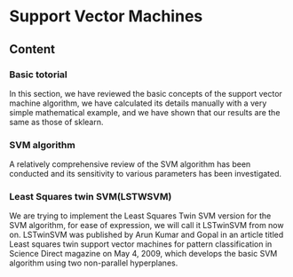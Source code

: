 # Support Vector Machines
<h2>Content</h2>

  <h3><b>Basic totorial</b></h3>In this section, we have reviewed the basic concepts of the support vector machine algorithm, we have calculated its details manually with a very simple mathematical example, and we have shown that our results are the same as those of sklearn.
 <h3><b>SVM algorithm</b></h3>A relatively comprehensive review of the SVM algorithm has been conducted and its sensitivity to various parameters has been investigated.
  <h3><b>Least Squares twin SVM(LSTWSVM)</b></h3>
  We are trying to implement the Least Squares Twin SVM version for the SVM algorithm, for ease of expression, we will call it LSTwinSVM from now on. LSTwinSVM was published by Arun Kumar and Gopal in an article titled Least squares twin support vector machines for pattern classification in Science Direct magazine on May 4, 2009, which develops the basic SVM algorithm using two non-parallel hyperplanes.
